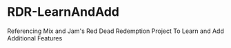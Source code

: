 # RDR-LearnAndAdd
Referencing Mix and Jam's Red Dead Redemption Project To Learn and Add Additional Features 
